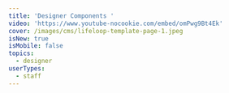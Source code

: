 ```yaml
---
title: 'Designer Components '
video: 'https://www.youtube-nocookie.com/embed/omPwg9Bt4Ek'
cover: /images/cms/lifeloop-template-page-1.jpeg
isNew: true
isMobile: false
topics:
  - designer
userTypes:
  - staff
---
```


